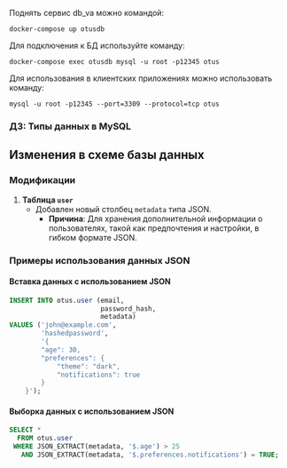 Поднять сервис db_va можно командой:

`docker-compose up otusdb`

Для подключения к БД используйте команду:

`docker-compose exec otusdb mysql -u root -p12345 otus`

Для использования в клиентских приложениях можно использовать команду:

`mysql -u root -p12345 --port=3309 --protocol=tcp otus`

### ДЗ: Типы данных в MySQL

## Изменения в схеме базы данных

### Модификации
1. **Таблица `user`**
    - Добавлен новый столбец `metadata` типа JSON.
        - **Причина**: Для хранения дополнительной информации о пользователях, такой как предпочтения и настройки, в гибком формате JSON.

### Примеры использования данных JSON

#### Вставка данных с использованием JSON
```sql
INSERT INTO otus.user (email,
                       password_hash,
                       metadata)
VALUES ('john@example.com',
        'hashedpassword',
        '{
        "age": 30,
        "preferences": {
            "theme": "dark",
            "notifications": true
        }
    }');
```

#### Выборка данных с использованием JSON
```sql
SELECT *
  FROM otus.user
 WHERE JSON_EXTRACT(metadata, '$.age') > 25
   AND JSON_EXTRACT(metadata, '$.preferences.notifications') = TRUE;
```
